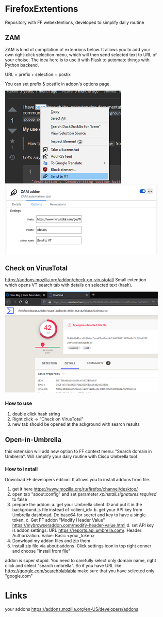 # FirefoxExtentions
Repository with FF webextentions, developed to simplify daily routine

## ZAM
ZAM is kind of compilation of extenrions below. It allows you to add your own right-click selection menu, which will then send selected text to URL of your choise. 
The idea here is to use it with Flask to automate things with Python backend.

URL = prefix + selection + postix

You can set prefix & postfix in addon's options page. 

![Screenshot](_screenshots/ZAM1.PNG)
![Screenshot](_screenshots/ZAM2.PNG)

## Check on VirusTotal
https://addons.mozilla.org/addon/check-on-virustotal/
Small extention which opens VT search tab with details on selected text (hash).

![Screenshot](_screenshots/VT1.png)
### How to use
1. double click hash string
2. Right click -> "Check on VirusTotal"
3. new tab should be opened at the ackground with search results

## Open-in-Umbrella
this extension will add new option to FF context menu: "Search domain in Umbrella". Will simplify your daily routine with Cisco Umbrella tool
### How to install
Download FF developers edition. It allows you to install addons from file.
1. get it here https://www.mozilla.org/ru/firefox/channel/desktop/ 
2. open tab "about:config" and set parameter *xpinstall.signatures.required* to false
3. prepare the addon:
a. get your Umbrella client ID and put it in the background.js file instead of <client_id>
b. get your API key from Umbrella dashboad. Do base64 for secret and key to have a single token.
c. Get FF addon "Modify Header Value" https://mybrowseraddon.com/modify-header-value.html
d. set API key is addon settings: URL https://reports.api.umbrella.com/. Header: Authorization. Value: Basic <your_token>
4. Donwload my addon files and zip them
5. Install zip file via about:addons. Click settings icon in top right conner and choose "install from file"

addon is super stupid. You need to carefully select only domain name, right click and select "search umbrella".
So if you have URL like https://google.com/searchblablabla make sure that you have selected only "google.com"

# Links
your addons https://addons.mozilla.org/en-US/developers/addons
